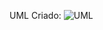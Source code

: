 UML Criado: 
![UML](https://github.com/user-attachments/assets/532ca016-049d-41ae-92b4-317cda5aa856)
